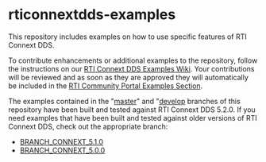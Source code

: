 rticonnextdds-examples
=======================

This repository includes examples on how to use specific features of RTI Connext DDS.

To contribute enhancements or additional examples to the repository, follow the instructions on our [RTI Connext DDS Examples Wiki](https://github.com/rticommunity/rticonnextdds-examples/wiki). 
Your contributions will be reviewed and as soon as they are approved they will automatically be included in the 
[RTI Community Portal Examples Section](http://community.rti.com).

The examples contained in the "[master](https://github.com/rticommunity/rticonnextdds-examples/tree/master)" and "[develop](https://github.com/rticommunity/rticonnextdds-examples/tree/develop)
branches of this repository have been built and tested against RTI Connext DDS 5.2.0. If you need examples that have been built and tested against older versions of RTI Connext DDS,
check out the appropriate branch:
* [BRANCH_CONNEXT_5.1.0](https://github.com/rticommunity/rticonnextdds-examples/tree/BRANCH_CONNEXT_5.1.0)
* [BRANCH_CONNEXT_5.0.0](https://github.com/rticommunity/rticonnextdds-examples/tree/BRANCH_CONNEXT_5.0.0)
